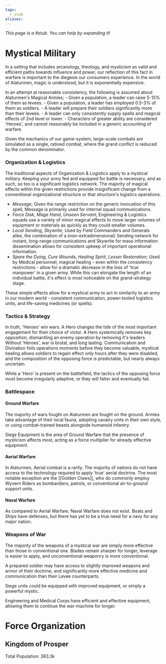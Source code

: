 ```yaml
---
tags:
  - stub
aliases:
---
```


*This page is a #stub. You can help by expanding it!*

# Mystical Military
In a setting that includes arcanology, theology, and mysticism as valid and efficient paths towards influence and power, our reflection of this fact in warfare is important to the diegesis our consumers experience. In the world of Alaturmen, magic is understood, but it is exponentially expensive. 

In an attempt at reasonable consistency, the following is assumed about Alaturmen's Magical Armies;
	- Given a population, a leader can raise 5-15% of them as levees.
	- Given a population, a leader has employed 0.5-3% of them as soldiers.
	- A leader will prepare their soldiers significantly more than their levees.
	- A leader can only consistently supply spells and magical effects of 2nd level or lower.
	- Characters of greater ability are considered 'Heroes', and cannot reasonably be included in a generic accounting of warfare.

Given the mechanics of our game-system, large-scale combats are simulated as a single, ratioed combat, where the grand conflict is reduced by the common denominator.

### Organization & Logistics
The traditional aspects of Organization & Logistics apply to a mystical military. Keeping your army fed and equipped for battle is necessary, and as such, so too is a significant logistics network. The majority of magical effects within the given restrictions provide insignificant change from a conventional organizational structure or that structure's logistics operations.

- *Message*; Given the range restriction on the generic invocation of this spell, Message is primarily used for internal squad communications.
- *Force Disk*, *Mage Hand*, *Unseen Servant*; Engineering & Logistics squads use a variety of minor magical effects to move larger volumes of equipment or materials as quickly as they could smaller volumes.
- *Local Sending*, *Skywrite*; Used by Field Commanders and Generals alike, the combination of a (non-extradimensional) Sending network for instant, long-range communications and Skywrite for mass information dissemination allows for consistent upkeep of important operational information.
- *Spare the Dying*, *Cure Wounds*, *Healing Spirit*, *Lesser Restoration*; Used by Medical personnel, magical healing - even within the consistency restrictions - allow for a dramatic decrease in the loss of 'true manpower' in a given army. While this can elongate the length of an individual battle, it's effect is most noticeable on the grand-strategy stage.

These simple effects allow for a mystical army to act in similarity to an army in our modern world - consistent communication, power-tooled logistics units, and life-saving medicines (or spells).

### Tactics & Strategy
In truth, 'Heroes' win wars. A Hero changes the tide of the most important engagement for their choice of victor. A Hero systemically removes key opposition, dismantling an enemy operation by removing it's leaders. Without 'Heroes', war is brutal, and long lasting. Communication and Divination foils operations moments before they become valuable, mystical healing allows soldiers to regain effect only hours after they were disabled, and the composition of the opposing force is predictable, but nearly always uncertain.

While a 'Hero' is present on the battlefield, the tactics of the opposing force must become irregularly adaptive, or they will falter and eventually fail. 

### Battlespace
#### Ground Warfare
The majority of wars fought on Alaturmen are fought on the ground. Armies take advantage of their local fauna, adopting cavalry units in their own style, or using combat-trained beasts alongside humanoid infantry.

Siege Equipment is the area of Ground Warfare that the presence of mysticism affects most, acting as a force multiplier for already effective equipment. 

#### Aerial Warfare
In Alaturmen, Aerial combat is a rarity. The majority of nations do not have access to the technology required to apply 'true' aerial doctrine. The most notable exception are the [[Golden Claws]], who do commonly employ Wyvern Riders as bombardiers, patrols, or conventional air-to-ground support units.

#### Naval Warfare
As compared to Aerial Warfare, Naval Warfare does not exist. Boats and Ships have defenses, but there has yet to be a true need for a navy for any major nation.

### Weapons of War
The majority of the weapons of a mystical war are simply more effective than those in conventional one. Blades remain sharper for longer, leverage is easier to apply, and unconventional weaponry is more conventional.

A prepared soldier may have access to slightly improved weapons and armor of their doctrine, and significantly more effective medicine and communication than their Levee counterparts.

Siege units could be equipped with improved equipment, or simply a powerful mystic.

Engineering and Medical Corps have efficient and effective equipment, allowing them to continue the war-machine for longer.

# Force Organization
## Kingdom of Prosper
Total Population: 383.3k